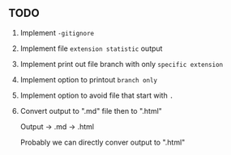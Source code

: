 ## TODO

1. Implement `-gitignore`

2. Implement file `extension statistic` output

3. Implement print out file branch with only `specific extension`

4. Implement option to printout `branch only`

5. Implement option to avoid file that start with `.`

6. Convert output to ".md" file then to ".html"

    Output -> .md -> .html

    Probably we can directly conver output to ".html"